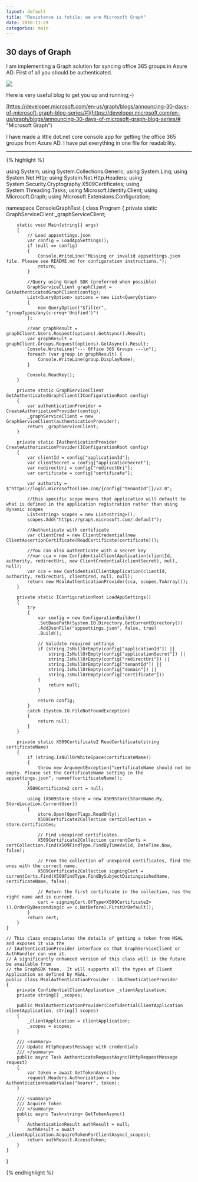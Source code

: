 ```yaml
---
layout: default
title: "Resistance is futile: we are Microsoft Graph" 
date: 2018-11-29
categories: main
---
```

30 days of Graph
---

I am implementing a Graph solution for syncing office 365 groups in Azure AD.
First of all you should be authenticated.

![](https://developer.microsoft.com/en-us/graph/blogs/wp-content/uploads/2018/11/30DaysMSGraph_Day8_Source-768x399.png)

Here is very useful blog to get you up and running;-)

[https://developer.microsoft.com/en-us/graph/blogs/announcing-30-days-of-microsoft-graph-blog-series/#](https://developer.microsoft.com/en-us/graph/blogs/announcing-30-days-of-microsoft-graph-blog-series/# "Microsoft Graph")

I have made a little dot.net core console app for getting the office 365 groups from Azure AD. I have put everything in one file for readability.


----------
{% highlight %}

using System;
using System.Collections.Generic;
using System.Linq;
using System.Net.Http;
using System.Net.Http.Headers;
using System.Security.Cryptography.X509Certificates;
using System.Threading.Tasks;
using Microsoft.Identity.Client;
using Microsoft.Graph;
using Microsoft.Extensions.Configuration;

namespace ConsoleGraphTest
{
    class Program
    {
        private static GraphServiceClient _graphServiceClient;
    
        static void Main(string[] args)
        {
            // Load appsettings.json
            var config = LoadAppSettings();
            if (null == config)
            {
                Console.WriteLine("Missing or invalid appsettings.json file. Please see README.md for configuration instructions.");
                return;
            }

            //Query using Graph SDK (preferred when possible)
            GraphServiceClient graphClient = GetAuthenticatedGraphClient(config);
            List<QueryOption> options = new List<QueryOption>
            {
                new QueryOption("$filter", "groupTypes/any(c:c+eq+'Unified')")
            };

            //var graphResult = graphClient.Users.Request(options).GetAsync().Result;
            var graphResult = graphClient.Groups.Request(options).GetAsync().Result;
            Console.WriteLine("--- Office 365 Groups ---\n");
            foreach (var group in graphResult) {
                Console.WriteLine(group.DisplayName);
            }

            Console.ReadKey();
        }

        private static GraphServiceClient GetAuthenticatedGraphClient(IConfigurationRoot config)
        {
            var authenticationProvider = CreateAuthorizationProvider(config);
            _graphServiceClient = new GraphServiceClient(authenticationProvider);
            return _graphServiceClient;
        }
        
        private static IAuthenticationProvider CreateAuthorizationProvider(IConfigurationRoot config)
        {
            var clientId = config["applicationId"];
            var clientSecret = config["applicationSecret"];
            var redirectUri = config["redirectUri"];
            var certificate = config["certificate"];

            var authority = $"https://login.microsoftonline.com/{config["tenantId"]}/v2.0";

            //this specific scope means that application will default to what is defined in the application registration rather than using dynamic scopes
            List<string> scopes = new List<string>();
            scopes.Add("https://graph.microsoft.com/.default");

            //Authenticate with certificate
            var clientCred = new ClientCredential(new ClientAssertionCertificate(ReadCertificate(certificate)));
            
            //You can also authenticate with a secret key
            //var cca = new ConfidentialClientApplication(clientId, authority, redirectUri, new ClientCredential(clientSecret), null, null);
            var cca = new ConfidentialClientApplication(clientId, authority, redirectUri, clientCred, null, null);
            return new MsalAuthenticationProvider(cca, scopes.ToArray());
        }

        private static IConfigurationRoot LoadAppSettings()
        {
            try
            {
                var config = new ConfigurationBuilder()
                .SetBasePath(System.IO.Directory.GetCurrentDirectory())
                .AddJsonFile("appsettings.json", false, true)
                .Build();
                
                // Validate required settings
                if (string.IsNullOrEmpty(config["applicationId"]) ||
                    string.IsNullOrEmpty(config["applicationSecret"]) ||
                    string.IsNullOrEmpty(config["redirectUri"]) ||
                    string.IsNullOrEmpty(config["tenantId"]) ||
                    string.IsNullOrEmpty(config["domain"]) ||
                    string.IsNullOrEmpty(config["certificate"]))
                {
                    return null;
                }

                return config;
            }
            catch (System.IO.FileNotFoundException)
            {
                return null;
            }
        }

        private static X509Certificate2 ReadCertificate(string certificateName)
        {
            if (string.IsNullOrWhiteSpace(certificateName))
            {
                throw new ArgumentException("certificateName should not be empty. Please set the CertificateName setting in the appsettings.json", nameof(certificateName));
            }
            X509Certificate2 cert = null;

            using (X509Store store = new X509Store(StoreName.My, StoreLocation.CurrentUser))
            {
                store.Open(OpenFlags.ReadOnly);
                X509Certificate2Collection certCollection = store.Certificates;

                // Find unexpired certificates.
                X509Certificate2Collection currentCerts = certCollection.Find(X509FindType.FindByTimeValid, DateTime.Now, false);

                // From the collection of unexpired certificates, find the ones with the correct name.
                X509Certificate2Collection signingCert = currentCerts.Find(X509FindType.FindBySubjectDistinguishedName, certificateName, false);

                // Return the first certificate in the collection, has the right name and is current.
                cert = signingCert.OfType<X509Certificate2>().OrderByDescending(c => c.NotBefore).FirstOrDefault();
            }
            return cert;
        }
    }

    // This class encapsulates the details of getting a token from MSAL and exposes it via the 
    // IAuthenticationProvider interface so that GraphServiceClient or AuthHandler can use it.
    // A significantly enhanced version of this class will in the future be available from
    // the GraphSDK team.  It will supports all the types of Client Application as defined by MSAL.
    public class MsalAuthenticationProvider : IAuthenticationProvider
    {
        private ConfidentialClientApplication _clientApplication;
        private string[] _scopes;

        public MsalAuthenticationProvider(ConfidentialClientApplication clientApplication, string[] scopes)
        {
            _clientApplication = clientApplication;
            _scopes = scopes;
        }

        /// <summary>
        /// Update HttpRequestMessage with credentials
        /// </summary>
        public async Task AuthenticateRequestAsync(HttpRequestMessage request)
        {
            var token = await GetTokenAsync();
            request.Headers.Authorization = new AuthenticationHeaderValue("bearer", token);
        }

        /// <summary>
        /// Acquire Token 
        /// </summary>
        public async Task<string> GetTokenAsync()
        {
            AuthenticationResult authResult = null;
            authResult = await _clientApplication.AcquireTokenForClientAsync(_scopes);
            return authResult.AccessToken;
        }
    }
}

{% endhighlight %}
